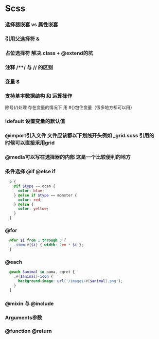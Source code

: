# Scss

### 选择器嵌套 vs 属性嵌套

### 引用父选择符 &

### 占位选择符 解决.class + @extend的坑

### 注释 /**/ 与 // 的区别

### 变量 $

### 支持基本数据结构 和 运算操作

  除号(/)处理 存在变量的情况下 用 #{}包住变量（很多地方都可以用）

### !default 设置变量的默认值

### @import引入文件 文件应该都以下划线开头例如 _grid.scss 引用的时候可以直接采用grid

### @media可以写在选择器的内部 这是一个比较便利的地方

### 条件选择 @if @else if

```scss
  p {
    @if $type == ocan {
      color: blue;
    } @else if $type == monster {
      color: red;
    } @else {
      color: yellow;
    }
  }
```

### @for

```scss
  @for $i from 1 through 3 {
    .item-#{$i} { width: 2em * $i };
  }
```

### @each

```scss
  @each $animal in puma, egret {
    .#{$animal}-icon {
      background-image: url('/images/#{$animal}.png');
    }
  }
```

### @mixin 与 @include

### Arguments参数

### @function @return